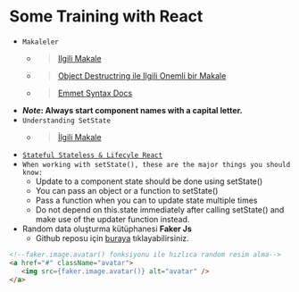 # Some Training with React
- `Makaleler`
   - > [Ilgili Makale](https://www.taniarascia.com/getting-started-with-react/)

   - > [Object Destructring ile Ilgili Onemli bir Makale](https://medium.com/@bretdoucette/understanding-this-setstate-name-value-a5ef7b4ea2b4)

   - > [Emmet Syntax Docs](https://docs.emmet.io/abbreviations/syntax/)
- ***Note*: Always start component names with a capital letter.**
- `Understanding SetState`
  - > [İlgili Makale](https://css-tricks.com/understanding-react-setstate/)
- [`Stateful Stateless & Lifecyle React`](https://reactjs.org/docs/state-and-lifecycle.html)
- `When working with setState(), these are the major things you should know:`
  - Update to a component state should be done using setState()
  - You can pass an object or a function to setState()
  - Pass a function when you can to update state multiple times
  - Do not depend on this.state immediately after calling setState() and make use of the updater function instead.
 - Random data oluşturma kütüphanesi **Faker Js**
   - Github reposu için [buraya](https://github.com/marak/Faker.js/) tıklayabilirsiniz.
 ```html
 <!--faker.image.avatar() fonksiyonu ile hızlıca random resim alma-->
 <a href="#" className="avatar">
    <img src={faker.image.avatar()} alt="avatar" />
</a>
 ```
 